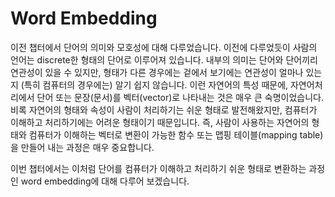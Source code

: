 # Word Embedding

이전 챕터에서 단어의 의미와 모호성에 대해 다루었습니다. 이전에 다루었듯이 사람의 언어는 discrete한 형태의 단어로 이루어져 있습니다. 내부의 의미는 단어와 단어끼리 연관성이 있을 수 있지만, 형태가 다른 경우에는 겉에서 보기에는 연관성이 얼마나 있는지 (특히 컴퓨터의 경우에는) 알기 쉽지 않습니다. 이런 자연어의 특성 때문에, 자연어처리에서 단어 또는 문장(문서)를 벡터(vector)로 나타내는 것은 매우 큰 숙명이었습니다. 비록 자연어의 형태와 속성이 사람이 처리하기는 쉬운 형태로 발전해왔지만, 컴퓨터가 이해하고 처리하기에는 어려운 형태이기 때문입니다. 즉, 사람이 사용하는 자연어의 형태와 컴퓨터가 이해하는 벡터로 변환이 가능한 함수 또는 맵핑 테이블(mapping table)을 만들어 내는 과정은 매우 중요합니다.

이번 챕터에서는 이처럼 단어를 컴퓨터가 이해하고 처리하기 쉬운 형태로 변환하는 과정인 word embedding에 대해 다루어 보겠습니다.